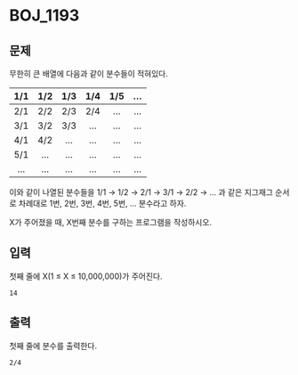 # BOJ_1193

## 문제

무한히 큰 배열에 다음과 같이 분수들이 적혀있다.

|1/1|	1/2|	1/3|	1/4	|1/5|	…|
| :----: | :----: | :----: | :----: | :----: | :----: |
|2/1|	2/2	|2/3|	2/4	|…|	…|
|3/1|	3/2|	3/3|	…|	…|	…|
|4/1|	4/2|	…|	…|	…|	…|
|5/1|	…|	…|	…|	…|	…|
|…	|…	|…|	…|	…|	…|
이와 같이 나열된 분수들을 1/1 → 1/2 → 2/1 → 3/1 → 2/2 → … 과 같은 지그재그 순서로 차례대로 1번, 2번, 3번, 4번, 5번, … 분수라고 하자.

X가 주어졌을 때, X번째 분수를 구하는 프로그램을 작성하시오.

## 입력

첫째 줄에 X(1 ≤ X ≤ 10,000,000)가 주어진다.


```
14
```

## 출력

첫째 줄에 분수를 출력한다.

```
2/4
```